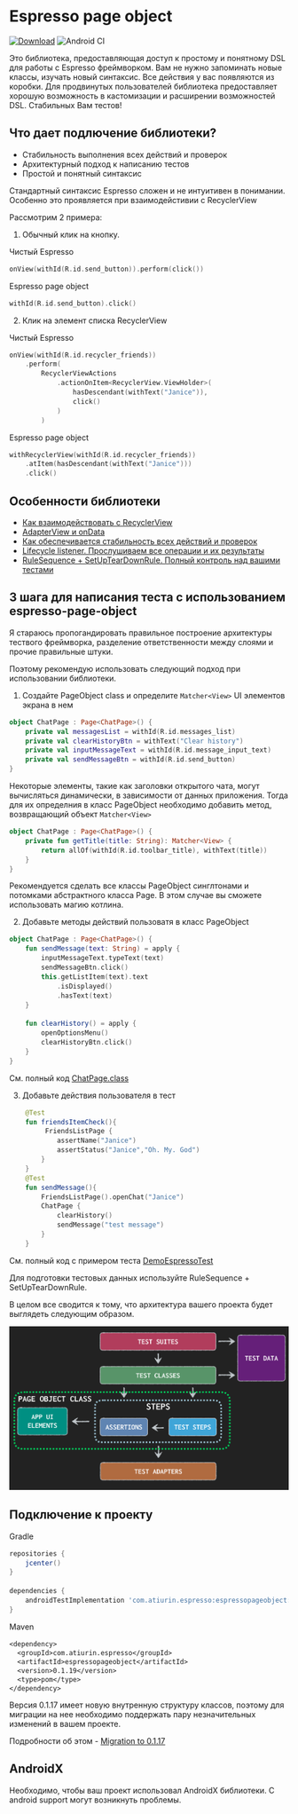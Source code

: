 # Espresso page object

[![Download](https://api.bintray.com/packages/alex-tiurin/espresso-page-object/espressopageobject/images/download.svg)](https://bintray.com/alex-tiurin/espresso-page-object/espressopageobject/_latestVersion)
![Android CI](https://github.com/alex-tiurin/espresso-page-object/workflows/AndroidCI/badge.svg)

Это библиотека, предоставляющая доступ к простому и понятному  DSL для работы с Espresso фреймворком.
Вам не нужно запоминать новые классы, изучать новый синтаксис. Все действия у вас появляются из коробки.
Для продвинутых пользователей библиотека предоставляет хорошую возможность в кастомизации и расширении возможностей DSL.
Стабильных Вам тестов!

## Что дает подлючение библиотеки?

- Стабильность выполнения всех действий и проверок
- Архитектурный подход к написанию тестов
- Простой и понятный синтаксис

Стандартный синтаксис Espresso сложен и не интуитивен в понимании. Особенно это проявляется при взаимодейстивии с RecyclerView

Рассмотрим 2 примера:

1. Обычный клик на кнопку.

Чистый Espresso

```kotlin
onView(withId(R.id.send_button)).perform(click())
```
 Espresso page object
```kotlin
withId(R.id.send_button).click()
```

2. Клик на элемент списка RecyclerView

Чистый Espresso

```kotlin
onView(withId(R.id.recycler_friends))
    .perform(
        RecyclerViewActions
            .actionOnItem<RecyclerView.ViewHolder>(
                hasDescendant(withText("Janice")),
                click()
            )
        )
```
 Espresso page object
```kotlin
withRecyclerView(withId(R.id.recycler_friends))
    .atItem(hasDescendant(withText("Janice")))
    .click()
```

## Особенности библиотеки

-  [Как взаимодействовать с RecyclerView](https://github.com/alex-tiurin/espresso-page-object/blob/master/wiki/ru/recyclerview.md)
-  [AdapterView и onData](https://github.com/alex-tiurin/espresso-page-object/blob/master/wiki/ru/adapterview.md)
-  [Как обеспечивается стабильность всех действий и проверок](https://github.com/alex-tiurin/espresso-page-object/blob/master/wiki/ru/operations_stability.md)
-  [Lifecycle listener. Прослушиваем все операции и их результаты](https://github.com/alex-tiurin/espresso-page-object/blob/master/wiki/ru/lifecycle_listener.md)
-  [RuleSequence + SetUpTearDownRule. Полный контроль над вашими тестами](https://github.com/alex-tiurin/espresso-page-object/blob/master/wiki/ru/rulesequence_setupterdownrule.md)

## 3 шага для написания теста с использованием espresso-page-object

Я стараюсь пропогандировать правильное построение архитектуры тествого фреймворка, разделение ответственности между слоями и прочие правильные штуки.

Поэтому рекомендую использовать следующий подход при использовании библиотеки.

1. Создайте PageObject class и определите `Matcher<View>` UI элементов экрана в нем

```kotlin
object ChatPage : Page<ChatPage>() {
    private val messagesList = withId(R.id.messages_list)
    private val clearHistoryBtn = withText("Clear history")
    private val inputMessageText = withId(R.id.message_input_text)
    private val sendMessageBtn = withId(R.id.send_button)
}
```
Некоторые элементы, такие как заголовки открытого чата, могут вычисляться динамически, в зависимости от данных приложения.
Тогда для их определния в класс PageObject необходимо добавить метод, возвращающий объект `Matcher<View>`
```kotlin
object ChatPage : Page<ChatPage>() {
    private fun getTitle(title: String): Matcher<View> {
        return allOf(withId(R.id.toolbar_title), withText(title))
    }
}
```
Рекомендуется сделать все классы PageObject синглтонами и потомками абстрактного класса Page.
В этом случае вы сможете использовать магию котлина.

2. Добавьте методы действий пользоватя в класс PageObject

```kotlin
object ChatPage : Page<ChatPage>() {
    fun sendMessage(text: String) = apply {
        inputMessageText.typeText(text)
        sendMessageBtn.click()
        this.getListItem(text).text
            .isDisplayed()
            .hasText(text)
    }

    fun clearHistory() = apply {
        openOptionsMenu()
        clearHistoryBtn.click()
    }
}
```
См. полный код [ChatPage.class](https://github.com/alex-tiurin/espresso-page-object/blob/master/app/src/androidTest/java/com/atiurin/espressopageobjectexample/pages/ChatPage.kt)

3. Добавьте действия пользователя в тест

```kotlin
    @Test
    fun friendsItemCheck(){
         FriendsListPage {
            assertName("Janice")
            assertStatus("Janice","Oh. My. God")
        }
    }
    @Test
    fun sendMessage(){
        FriendsListPage().openChat("Janice")
        ChatPage {
            clearHistory()
            sendMessage("test message")
        }
    }
```

См. полный код с примером теста [DemoEspressoTest](https://github.com/alex-tiurin/espresso-page-object/blob/master/app/src/androidTest/java/com/atiurin/espressopageobjectexample/tests/DemoEspressoTest.kt)

Для подготовки тестовых данных используйте RuleSequence + SetUpTearDownRule.

В целом все сводится к тому, что архитектура вашего проекта будет выглядеть следующим образом.

![Architecture](https://github.com/alex-tiurin/espresso-page-object/blob/master/wiki/img/architecture.png)

## Подключение к проекту
Gradle
```groovy
repositories {
    jcenter()
}

dependencies {
    androidTestImplementation 'com.atiurin.espresso:espressopageobject:0.1.19'
}
```
Maven
```
<dependency>
  <groupId>com.atiurin.espresso</groupId>
  <artifactId>espressopageobject</artifactId>
  <version>0.1.19</version>
  <type>pom</type>
</dependency>
```
Версия 0.1.17 имеет новую внутренную структуру классов, поэтому для миграции на нее необходимо поддержать пару незначительных изменений в вашем проекте.

Подробности об этом - [Migration to 0.1.17](https://github.com/alex-tiurin/espresso-page-object/wiki/Migration-to-0.1.17)
## AndroidX

Необходимо, чтобы ваш проект использовал AndroidX библиотеки. С android support могут возникнуть проблемы.



